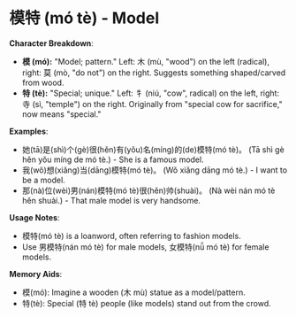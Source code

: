 # **模特 (mó tè) - Model**

**Character Breakdown**:  
- **模 (mó):** "Model; pattern." Left: 木 (mù, "wood") on the left (radical), right: 莫 (mò, "do not") on the right. Suggests something shaped/carved from wood.  
- **特 (tè):** "Special; unique." Left: 牜 (niú, "cow", radical) on the left, right: 寺 (sì, "temple") on the right. Originally from "special cow for sacrifice," now means "special."

**Examples**:  
- 她(tā)是(shì)个(gè)很(hěn)有(yǒu)名(míng)的(de)模特(mó tè)。 (Tā shì gè hěn yǒu míng de mó tè.) - She is a famous model.  
- 我(wǒ)想(xiǎng)当(dāng)模特(mó tè)。 (Wǒ xiǎng dāng mó tè.) - I want to be a model.  
- 那(nà)位(wèi)男(nán)模特(mó tè)很(hěn)帅(shuài)。 (Nà wèi nán mó tè hěn shuài.) - That male model is very handsome.

**Usage Notes**:  
- 模特(mó tè) is a loanword, often referring to fashion models.  
- Use 男模特(nán mó tè) for male models, 女模特(nǚ mó tè) for female models.

**Memory Aids**:  
- 模(mó): Imagine a wooden (木 mù) statue as a model/pattern.  
- 特(tè): Special (特 tè) people (like models) stand out from the crowd.